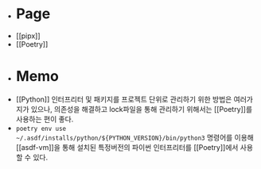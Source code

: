 - # Page
- [[pipx]]
- [[Poetry]]
- # Memo
- [[Python]] 인터프리터 및 패키지를 프로젝트 단위로 관리하기 위한 방법은 여러가지가 있으나, 의존성을 해결하고 lock파일을 통해 관리하기 위해서는 [[Poetry]]를 사용하는 편이 좋다.
- `poetry env use ~/.asdf/installs/python/${PYTHON_VERSION}/bin/python3` 명령어를 이용해 [[asdf-vm]]을 통해 설치된 특정버전의 파이썬 인터프리터를 [[Poetry]]에서 사용할 수 있다.